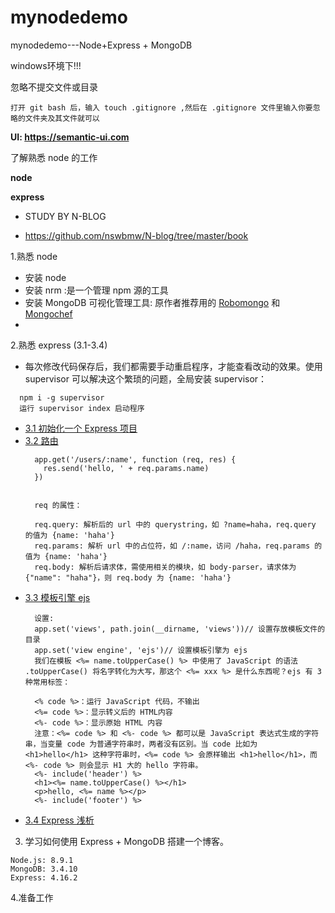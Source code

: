 # mynodedemo

mynodedemo---Node+Express + MongoDB 

windows环境下!!!

忽略不提交文件或目录
```
打开 git bash 后，输入 touch .gitignore ,然后在 .gitignore 文件里输入你要忽略的文件夹及其文件就可以

```

**UI: https://semantic-ui.com**

了解熟悉 node 的工作

**node**

**express**


* STUDY BY N-BLOG

* https://github.com/nswbmw/N-blog/tree/master/book

1.熟悉 node 
  - 安装 node
  - 安装 nrm :是一个管理 npm 源的工具
  - 安装 MongoDB 可视化管理工具: 原作者推荐用的 [Robomongo](https://robomongo.org/) 和 [Mongochef](https://studio3t.com/#mongochef-download-compare)
  - 

2.熟悉 express (3.1-3.4)
  - 每次修改代码保存后，我们都需要手动重启程序，才能查看改动的效果。使用 supervisor 可以解决这个繁琐的问题，全局安装 supervisor：
  ```
    npm i -g supervisor
    运行 supervisor index 启动程序
  ```
  - [3.1 初始化一个 Express 项目](https://github.com/nswbmw/N-blog/blob/master/book/3.1%20%E5%88%9D%E5%A7%8B%E5%8C%96%E4%B8%80%E4%B8%AA%20Express%20%E9%A1%B9%E7%9B%AE.md)
  - [3.2 路由](https://github.com/nswbmw/N-blog/blob/master/book/3.2%20%E8%B7%AF%E7%94%B1.md)
    ```
      app.get('/users/:name', function (req, res) {
        res.send('hello, ' + req.params.name)
      })
      
      
      req 的属性：

      req.query: 解析后的 url 中的 querystring，如 ?name=haha，req.query 的值为 {name: 'haha'}
      req.params: 解析 url 中的占位符，如 /:name，访问 /haha，req.params 的值为 {name: 'haha'}
      req.body: 解析后请求体，需使用相关的模块，如 body-parser，请求体为 {"name": "haha"}，则 req.body 为 {name: 'haha'}
    ```
  - [3.3 模板引擎 ejs](https://github.com/nswbmw/N-blog/blob/master/book/3.3%20%E6%A8%A1%E6%9D%BF%E5%BC%95%E6%93%8E.md)
    ```
      设置:
      app.set('views', path.join(__dirname, 'views'))// 设置存放模板文件的目录
      app.set('view engine', 'ejs')// 设置模板引擎为 ejs
      我们在模板 <%= name.toUpperCase() %> 中使用了 JavaScript 的语法 .toUpperCase() 将名字转化为大写，那这个 <%= xxx %> 是什么东西呢？ejs 有 3 种常用标签：

      <% code %>：运行 JavaScript 代码，不输出
      <%= code %>：显示转义后的 HTML内容
      <%- code %>：显示原始 HTML 内容
      注意：<%= code %> 和 <%- code %> 都可以是 JavaScript 表达式生成的字符串，当变量 code 为普通字符串时，两者没有区别。当 code 比如为       <h1>hello</h1> 这种字符串时，<%= code %> 会原样输出 <h1>hello</h1>，而 <%- code %> 则会显示 H1 大的 hello 字符串。
      <%- include('header') %>
      <h1><%= name.toUpperCase() %></h1>
      <p>hello, <%= name %></p>
      <%- include('footer') %>
    ```
  - [3.4 Express 浅析](https://github.com/nswbmw/N-blog/blob/master/book/3.4%20Express%20%E6%B5%85%E6%9E%90.md)
  

3. 学习如何使用 Express + MongoDB 搭建一个博客。
```
Node.js: 8.9.1
MongoDB: 3.4.10
Express: 4.16.2
```

4.准备工作

